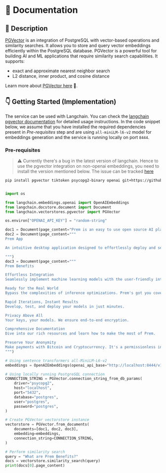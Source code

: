 
# 📑 Documentation

## 📌 Description

[PGVector](https://github.com/pgvector/pgvector) is an integration of PostgreSQL with vector-based operations and similarity searches. It allows you to store and query vector embeddings efficiently within the PostgreSQL database. PGVector is a powerful tool for building AI and ML applications that require similarity search capabilities. It supports:
- exact and approximate nearest neighbor search
- L2 distance, inner product, and cosine distance

Learn more about <a href='https://github.com/pgvector/pgvector' target='_blank'>PGVector here</a> 🚀.

## 👇 Getting Started (Implementation)

The service can be used with Langchain. You can check the [langchain pgvector documentation](https://python.langchain.com/docs/modules/data_connection/vectorstores/integrations/pgvector) for detailed usage instructions. In the code snippet below, we assume that you have installed the required dependencies present in *Pre-requisites* step and are using `all-miniLM-l6-v2` model for embeddings generation and the service is running locally on port `8444`.



### Pre-requisites
> ⚠️ Currently there's a bug in the latest version of langchain. Hence to use the pgvector integration on non-openai embeddings, you need to install the version mentioned below. The issue can be tracked [here](https://github.com/hwchase17/langchain/issues/2219)
```bash
pip install pgvector tiktoken psycopg2-binary openai git+https://github.com/hwchase17/langchain.git@71d73a5f00dfd4e33a565762b7032d6b445d9bf6
```

```python

import os

from langchain.embeddings.openai import OpenAIEmbeddings
from langchain.docstore.document import Document
from langchain.vectorstores.pgvector import PGVector

os.environ["OPENAI_API_KEY"] = "random-string"

doc1 = Document(page_content="Prem is an easy to use open source AI platform. With Prem you can quickly build provacy preserving AI applications.")
doc2 = Document(page_content="""
Prem App

An intuitive desktop application designed to effortlessly deploy and self-host Open-Source AI models without exposing sensitive data to third-party.

""")
doc3 = Document(page_content="""
Prem Benefits

Effortless Integration
Seamlessly implement machine learning models with the user-friendly interface of OpenAI's API.

Ready for the Real World
Bypass the complexities of inference optimizations. Prem's got you covered.

Rapid Iterations, Instant Results
Develop, test, and deploy your models in just minutes.

Privacy Above All
Your keys, your models. We ensure end-to-end encryption.

Comprehensive Documentation
Dive into our rich resources and learn how to make the most of Prem.

Preserve Your Anonymity
Make payments with Bitcoin and Cryptocurrency. It's a permissionless infrastructure, designed for you.
""")

# Using sentence transformers all-MiniLM-L6-v2
embeddings = OpenAIEmbeddings(openai_api_base="http://localhost:8444/v1")

# Using locally running PostgreSQL connection
CONNECTION_STRING = PGVector.connection_string_from_db_params(
    driver="psycopg2",
    host="localhost",
    port="5432",
    database="postgres",
    user="postgres",
    password="postgres",
)

# Create PGVector vectorstore instance
vectorstore = PGVector.from_documents(
    documents=[doc1, doc2, doc3],
    embedding=embeddings,
    connection_string=CONNECTION_STRING,
)

# Perform similarity search
query = "What are Prem Benefits?"
docs = vectorstore.similarity_search(query)
print(docs[0].page_content)
```
